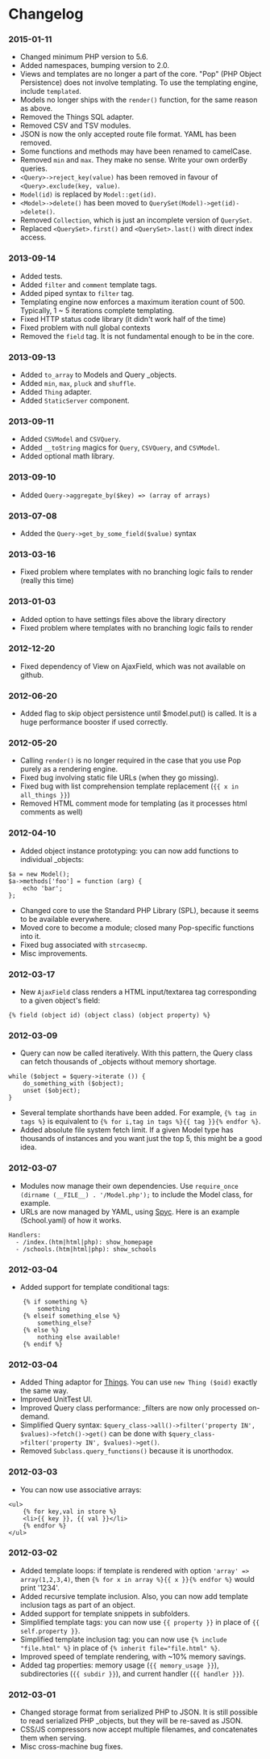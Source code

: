 # Changelog

### 2015-01-11
* Changed minimum PHP version to 5.6.
* Added namespaces, bumping version to 2.0.
* Views and templates are no longer a part of the core. "Pop" (PHP Object Persistence) does not involve templating. To use the templating engine, include `templated`.
* Models no longer ships with the `render()` function, for the same reason as above.
* Removed the Things SQL adapter.
* Removed CSV and TSV modules.
* JSON is now the only accepted route file format. YAML has been removed.
* Some functions and methods may have been renamed to camelCase.
* Removed `min` and `max`. They make no sense. Write your own orderBy queries.
* `<Query>->reject_key(value)` has been removed in favour of `<Query>.exclude(key, value)`.
* `Model(id)` is replaced by `Model::get(id)`.
* `<Model>->delete()` has been moved to `QuerySet(Model)->get(id)->delete()`.
* Removed `Collection`, which is just an incomplete version of `QuerySet`.
* Replaced `<QuerySet>.first()` and `<QuerySet>.last()` with direct index access.

### 2013-09-14
* Added tests.
* Added `filter` and `comment` template tags.
* Added piped syntax to `filter` tag.
* Templating engine now enforces a maximum iteration count of 500. Typically, 1 ~ 5 iterations complete templating.
* Fixed HTTP status code library (it didn't work half of the time)
* Fixed problem with null global contexts
* Removed the `field` tag. It is not fundamental enough to be in the core.

### 2013-09-13
* Added `to_array` to Models and Query _objects.
* Added `min`, `max`, `pluck` and `shuffle`.
* Added `Thing` adapter.
* Added `StaticServer` component.

### 2013-09-11
* Added `CSVModel` and `CSVQuery`.
* Added `__toString` magics for `Query`, `CSVQuery`, and `CSVModel`.
* Added optional math library.

### 2013-09-10
* Added `Query->aggregate_by($key) => (array of arrays)`

### 2013-07-08
* Added the `Query->get_by_some_field($value)` syntax

### 2013-03-16
* Fixed problem where templates with no branching logic fails to render (really this time)

### 2013-01-03
* Added option to have settings files above the library directory
* Fixed problem where templates with no branching logic fails to render

### 2012-12-20
* Fixed dependency of View on AjaxField, which was not available on github.

### 2012-06-20
* Added flag to skip object persistence until $model.put() is called. It is a huge performance booster if used correctly.

### 2012-05-20
* Calling `render()` is no longer required in the case that you use Pop
  purely as a rendering engine.
* Fixed bug involving static file URLs (when they go missing).
* Fixed bug with list comprehension template replacement (`{{ x in all_things }}`)
* Removed HTML comment mode for templating (as it processes html comments as well)

### 2012-04-10
* Added object instance prototyping: you can now add functions to individual _objects:

```
$a = new Model();
$a->methods['foo'] = function (arg) {
    echo 'bar';
};
```

* Changed core to use the Standard PHP Library (SPL), because it seems to be available everywhere.
* Moved core to become a module; closed many Pop-specific functions into it.
* Fixed bug associated with `strcasecmp`.
* Misc improvements.

### 2012-03-17
* New `AjaxField` class renders a HTML input/textarea tag corresponding to a given object's field:

```
{% field (object id) (object class) (object property) %}
```

### 2012-03-09
* Query can now be called iteratively. With this pattern, the Query class can fetch thousands of _objects without memory shortage.

```
while ($object = $query->iterate ()) {
    do_something_with ($object);
    unset ($object);
}
```

* Several template shorthands have been added. For example, `{% tag in tags %}` is equivalent to `{% for i,tag in tags %}{{ tag }}{% endfor %}`.
* Added absolute file system fetch limit. If a given Model type has thousands of instances and you want just the top 5, this might be a good idea.

### 2012-03-07
* Modules now manage their own dependencies. Use `require_once (dirname (__FILE__) . '/Model.php');` to include the Model class, for example.
* URLs are now managed by YAML, using [Spyc](http://code.google.com/p/spyc/). Here is an example (School.yaml) of how it works.

```
Handlers:
  - /index.(htm|html|php): show_homepage
  - /schools.(htm|html|php): show_schools
```


### 2012-03-04
* Added support for template conditional tags:

```
    {% if something %}
        something
    {% elseif something_else %}
        something_else?
    {% else %}
        nothing else available!
    {% endif %}
```

### 2012-03-04
* Added Thing adaptor for [Things](http://github.com/1337/things). You can use `new Thing ($oid)` exactly the same way.
* Improved UnitTest UI.
* Improved Query class performance: _filters are now only processed on-demand.
* Simplified Query syntax: `$query_class->all()->filter('property IN', $values)->fetch()->get()` can be done with `$query_class->filter('property IN', $values)->get()`.
* Removed `Subclass.query_functions()` because it is unorthodox.

### 2012-03-03
* You can now use associative arrays:

```
<ul>
    {% for key,val in store %}
    <li>{{ key }}, {{ val }}</li>
    {% endfor %}
</ul>
```

### 2012-03-02
* Added template loops: if template is rendered with option `'array' => array(1,2,3,4)`, then `{% for x in array %}{{ x }}{% endfor %}` would print '1234'.
* Added recursive template inclusion. Also, you can now add template inclusion tags as part of an object.
* Added support for template snippets in subfolders.
* Simplified template tags: you can now use `{{ property }}` in place of `{{ self.property }}`.
* Simplified template inclusion tag: you can now use `{% include "file.html" %}` in place of `{% inherit file="file.html" %}`.
* Improved speed of template rendering, with ~10% memory savings.
* Added tag properties: memory usage (`{{ memory_usage }}`), subdirectories (`{{ subdir }}`), and current handler (`{{ handler }}`).

### 2012-03-01
* Changed storage format from serialized PHP to JSON. It is still possible to read serialized PHP _objects, but they will be re-saved as JSON.
* CSS/JS compressors now accept multiple filenames, and concatenates them when serving.
* Misc cross-machine bug fixes.
